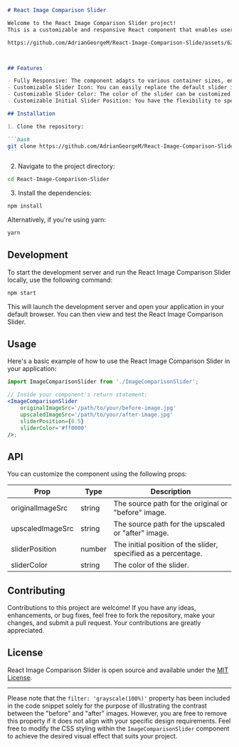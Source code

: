 ````markdown
# React Image Comparison Slider

Welcome to the React Image Comparison Slider project! 
This is a customizable and responsive React component that enables users to compare two images using a draggable slider.

https://github.com/AdrianGeorgeM/React-Image-Comparison-Slide/assets/62570164/9f88e9c5-13de-492c-ae91-c33a7fe58741



## Features

- Fully Responsive: The component adapts to various container sizes, ensuring a seamless experience across different devices.
- Customizable Slider Icon: You can easily replace the default slider icon with your own JSX to match your project's design.
- Customizable Slider Color: The color of the slider can be customized to seamlessly blend with your project's design.
- Customizable Initial Slider Position: You have the flexibility to specify the initial position of the slider as a percentage.

## Installation

1. Clone the repository:

```bash
git clone https://github.com/AdrianGeorgeM/React-Image-Comparison-Slide
```
````

2. Navigate to the project directory:

```bash
cd React-Image-Comparison-Slider
```

3. Install the dependencies:

```bash
npm install
```

Alternatively, if you're using yarn:

```bash
yarn
```

## Development

To start the development server and run the React Image Comparison Slider locally, use the following command:

```bash
npm start
```

This will launch the development server and open your application in your default browser. You can then view and test the React Image Comparison Slider.

## Usage

Here's a basic example of how to use the React Image Comparison Slider in your application:

```jsx
import ImageComparisonSlider from './ImageComparisonSlider';

// Inside your component's return statement:
<ImageComparisonSlider
	originalImageSrc='/path/to/your/before-image.jpg'
	upscaledImageSrc='/path/to/your/after-image.jpg'
	sliderPosition={0.5}
	sliderColor='#ff0000'
/>;
```

## API

You can customize the component using the following props:

| Prop             | Type   | Description                                                    |
| ---------------- | ------ | -------------------------------------------------------------- |
| originalImageSrc | string | The source path for the original or "before" image.            |
| upscaledImageSrc | string | The source path for the upscaled or "after" image.             |
| sliderPosition   | number | The initial position of the slider, specified as a percentage. |
| sliderColor      | string | The color of the slider.                                       |

## Contributing

Contributions to this project are welcome! If you have any ideas, enhancements, or bug fixes, feel free to fork the repository, make your changes, and submit a pull request. Your contributions are greatly appreciated.

## License

React Image Comparison Slider is open source and available under the [MIT License](https://opensource.org/licenses/MIT).

---

Please note that the `filter: 'grayscale(100%)'` property has been included in the code snippet solely for the purpose of illustrating the contrast between the "before" and "after" images. However, you are free to remove this property if it does not align with your specific design requirements. Feel free to modify the CSS styling within the `ImageComparisonSlider` component to achieve the desired visual effect that suits your project.

```

```
